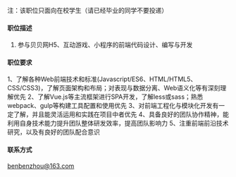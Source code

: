 注：该职位只面向在校学生（请已经毕业的同学不要投递）

#### 职位描述
1. 参与贝贝网H5、互动游戏、小程序的前端代码设计、编写与开发

#### 职位要求
1、了解各种Web前端技术和标准(Javascript/ES6、HTML/HTML5、CSS/CSS3)，了解页面架构和布局；对表现与数据分离、Web语义化等有深刻理解优先
2、了解Vue.js等主流框架进行SPA开发，了解less或sass；熟悉webpack、gulp等构建工具配置和使用优先
3、对前端工程化与模块化开发有一定了解，并且能灵活运用和实践在项目中者优先
4、具备良好的团队协作精神，能利用自身技术能力提升团队整体研发效率，提高团队影响力
5、注重前端前沿技术研究，以及有良好的团队配合意识

#### 联系方式

[benbenzhou@163.com](mailto:benbenzhou@163.com)
